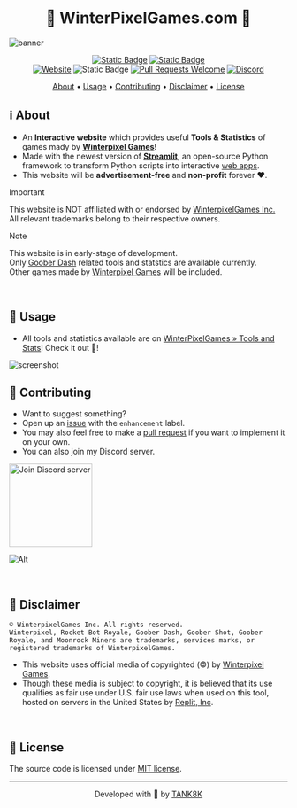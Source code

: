 <h1 align="center">🔷 WinterPixelGames.com 🔷</h1>
<img src="https://winterpixelgames.com/static/images/github_banner.png" alt="banner">

<div align="center">

[![Static Badge](https://img.shields.io/badge/Made%20With%20Streamlit-_?&logo=streamlit&labelColor=grey&color=red)](https://streamlit.io/)
[![Static Badge](https://img.shields.io/badge/Hosted%20On%20Digital%20Ocean-_?&logo=digitalOcean&labelColor=grey&color=2283f7)](https://winterpixelgames.com)
<br>
[![Website](https://img.shields.io/website?url=https%3A%2F%2Fmain.winterpixelgames.com&up_message=Up&up_color=brightgreen&down_message=Down&down_color=ff0000&label=Website&nbsp;Status)](https://main.winterpixelgames.com/)
![Static Badge](https://img.shields.io/badge/Built_With-Passion_%E2%9D%A4%EF%B8%8F%E2%80%8D%F0%9F%94%A5_-blue)
[![Pull Requests Welcome](https://img.shields.io/badge/PRs-welcome-darkgreen.svg)](http://makeapullrequest.com)
[![Discord](https://img.shields.io/discord/1161656512024956959?logo=discord&label=Discord&color=5865F2)](https://discord.gg/9q2Nnt4wnd)

</div>

<div align="center">
  <a href="#ℹ️-about">About</a>
  <span> • </span>
  <a href="#-usage">Usage</a>
  <span> • </span>
  <a href="#-contributing">Contributing</a>
  <span> • </span>
  <a href="#-disclaimer">Disclaimer</a>
  <span> • </span>
  <a href="#-license">License</a>
  <p></p>
</div>

## ℹ️ About
- An **Interactive website** which provides useful **Tools & Statistics** of games mady by [**Winterpixel Games**](https://www.winterpixel.com)!
- Made with the newest version of [**Streamlit**](https://github.com/streamlit/streamlit), an open-source Python framework to transform Python scripts into interactive [web apps](https://www.wikiwand.com/en/Web_application).
- This website will be **advertisement-free** and **non-profit** forever ❤️.

>[!Important]
>This website is NOT affiliated with or endorsed by [WinterpixelGames Inc.](https://www.winterpixel.com)<br>All relevant trademarks belong to their respective owners.

>[!Note]
>This website is in early-stage of development.<br>Only [Goober Dash](https://gooberdash.winterpixel.io/) related tools and statstics are available currently.<br>Other games made by [Winterpixel Games](https://www.winterpixel.com) will be included.

<br>

## 🚀 Usage
- All tools and statistics available are on [WinterPixelGames » Tools and Stats](https://winterpixelgames.com/)! Check it out 👀!
<img src="https://winterpixelgames.com/static/images/screenshot_v2.png" alt="screenshot">
<br>

## 🤝 Contributing
- Want to suggest something?
- Open up an [issue](https://github.com/TANK8K/WinterPixelGames.com/issues) with the `enhancement` label.
- You may also feel free to make a [pull request](https://github.com/TANK8K/WinterPixelGames.com/pulls) if you want to implement it on your own.
- You can also join my Discord server.

<a href="https://discord.gg/9q2Nnt4wnd"><img width="150" src="https://winterpixelgames.com/static/images/join_discord_button.png" alt="Join Discord server"></a>

![Alt](https://repobeats.axiom.co/api/embed/c0463acbab7d9a2117e2e14c23bd2e7779e055cb.svg "Repobeats analytics image")

<br>

## 📜 Disclaimer

```
© WinterpixelGames Inc. All rights reserved.
Winterpixel, Rocket Bot Royale, Goober Dash, Goober Shot, Goober Royale, and Moonrock Miners are trademarks, services marks, or registered trademarks of WinterpixelGames.
```
- This website uses official media of copyrighted (©) by [Winterpixel Games](https://www.winterpixel.com/).
- Though these media is subject to copyright, it is believed that its use qualifies as fair use under U.S. fair use laws when used on this tool, hosted on servers in the United States by [Replit, Inc](https://replit.com).
<br>

## 📝 License
The source code is licensed under [MIT license](https://github.com/TANK8K/WinterPixelGames.com/blob/main/LICENSE).
<br>

---

<p align="center">
Developed with 💖 by <a href="https://tank8k.com">TANK8K</a>
</p>
